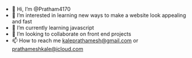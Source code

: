 - 👋 Hi, I’m @Pratham4170
- 👀 I’m interested in learning new ways to make a website look appealing and fast
- 🌱 I’m currently learning javascript
- 💞️ I’m looking to collaborate on front end projects
- 📫 How to reach me kaleprathamesh@gmail.com or prathameshkale@icloud.com

<!---
Pratham4170/Pratham4170 is a ✨ special ✨ repository because its `README.md` (this file) appears on your GitHub profile.
You can click the Preview link to take a look at your changes.
--->
